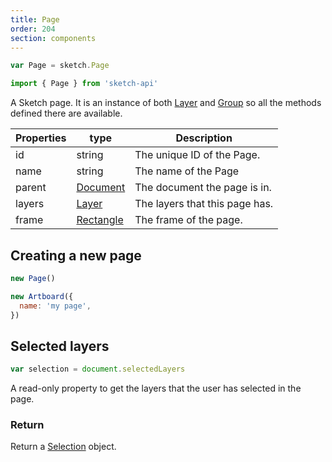 ```yaml
---
title: Page
order: 204
section: components
---
```


```javascript
var Page = sketch.Page
```

```javascript
import { Page } from 'sketch-api'
```

A Sketch page. It is an instance of both [Layer](#layer) and [Group](#group) so all the methods defined there are available.

| Properties | type                    | Description                    |
| ---------- | ----------------------- | ------------------------------ |
| id         | string                  | The unique ID of the Page.     |
| name       | string                  | The name of the Page           |
| parent     | [Document](#document)   | The document the page is in.   |
| layers     | [Layer](#layer)         | The layers that this page has. |
| frame      | [Rectangle](#rectangle) | The frame of the page.         |

## Creating a new page

```javascript
new Page()
```

```javascript
new Artboard({
  name: 'my page',
})
```

## Selected layers

```javascript
var selection = document.selectedLayers
```

A read-only property to get the layers that the user has selected in the page.

### Return

Return a [Selection](#selection) object.
